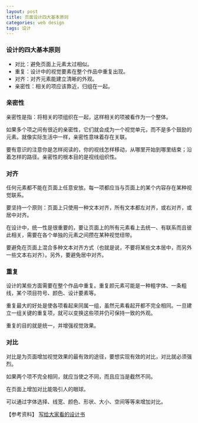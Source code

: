 ```yaml
---
layout: post
title: 页面设计四大基本原则
categories: web design
tags: 设计
---
```


### 设计的四大基本原则

+ 对比：避免页面上元素太过相似。
+ 重复：设计中的视觉要素在整个作品中重复出现。
+ 对齐：对齐元素能建立清晰的外观。
+ 亲密性：相关的项应该靠近，归组在一起。

<!-- more -->

### 亲密性

亲密性是指：将相关的项组织在一起，这样相关的项被看作为一个整体。

如果多个项之间有很近的亲密性，它们就会成为一个视觉单元，而不是多个鼓励的元素。就像实际生活中一样，亲密性意味着存在关联。

要有意识的注意你是怎样阅读的，你的视线怎样移动，从哪里开始到哪里结束；沿着怎样的路径。亲密性的根本目的是视线组织性。

### 对齐

任何元素都不能在页面上任意安放。每一项都应当与页面上的某个内容存在某种视觉联系。

要坚持一个原则：页面上只使用一种文本对齐，所有文本都左对齐，或右对齐，或居中对齐。

在设计中，统一性是很重要的，要让页面上的所有元素看上去统一、有联系而且彼此相关，需要在各个单独的元素之间攒在某种视觉纽带。

要避免在页面上混合多种文本对齐方式（也就是说，不要将某些文本居中，而另外一些文本右对齐）。另外，要避免居中对齐。

### 重复

设计的某些方面需要在整个作品中重复。重复颜元素可能是一种粗字体、一条粗线，某个项目符号、颜色、设计要素等。

重复最大的好处是使各项看起来同属一组，虽然元素看起开都不完全相同。一旦建立一组关键的重复项，就可以变换这些项并仍可保持一致的外观。

重复的目的就是统一，并增强视觉效果。

### 对比

对比是为页面增加视觉效果的最有效的途径，要想实现有效的对比，对比就必须强烈。

如果两个项不完全相同，就应当使之不同，而且应当是截然不同。

在页面上增加对比能吸引人的眼球。

可以通过字体选择、线宽、颜色、形状、大小、空间等等来增加对比。

【参考资料】
[写给大家看的设计书](http://book.douban.com/subject/3323633/)